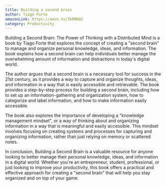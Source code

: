 ```yaml
---
title: Building a second brain
author: Tiago Forte
amazonLink: https://amzn.to/3kRN0Q2
category: Productivity
---
```

Building a Second Brain: The Power of Thinking with a Distributed Mind is a book by Tiago Forte that explores the concept of creating a "second brain" to manage and organize personal knowledge, ideas, and information. The book explains how a second brain can help individuals better manage the overwhelming amount of information and distractions in today's digital world.

The author argues that a second brain is a necessary tool for success in the 21st century, as it provides a way to capture and organize thoughts, ideas, and information in a way that is easily accessible and retrievable. The book provides a step-by-step process for building a second brain, including how to set up an information-gathering and organization system, how to categorize and label information, and how to make information easily accessible.

The book also explores the importance of developing a "knowledge management mindset", or a way of thinking about and organizing information in a way that is meaningful and easily accessible. This mindset involves focusing on creating systems and processes for capturing and organizing information, rather than just relying on memory or scattered notes.

In conclusion, Building a Second Brain is a valuable resource for anyone looking to better manage their personal knowledge, ideas, and information in a digital world. Whether you're an entrepreneur, student, professional, or just looking to improve your productivity, this book offers a practical and effective approach for creating a "second brain" that will help you stay organized and on top of your game.





